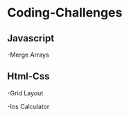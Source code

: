 # Coding-Challenges
<h2>Javascript</h2>

-Merge Arrays

<h2>Html-Css</h2>
-Grid Layout

-Ios Calculator
